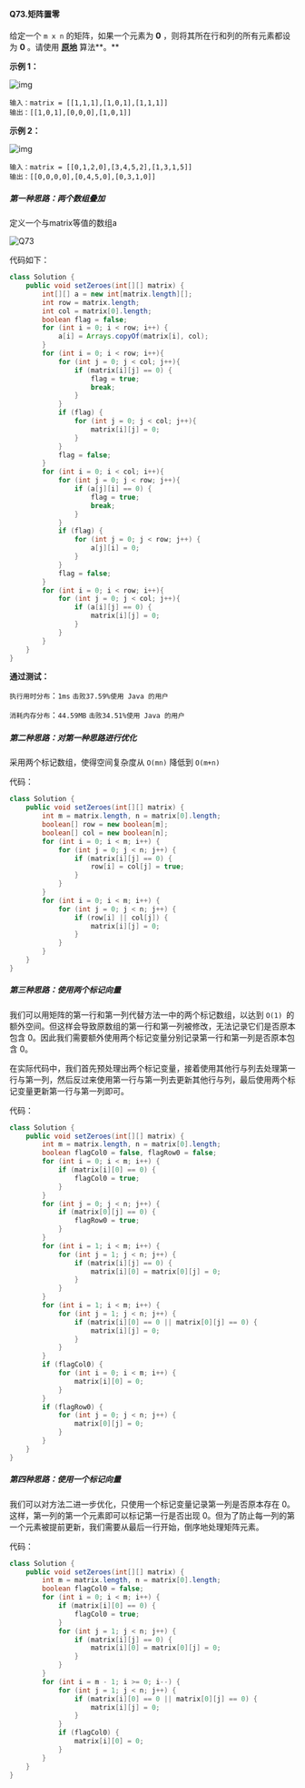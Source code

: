 #### Q73.矩阵置零

给定一个 `m x n` 的矩阵，如果一个元素为 **0** ，则将其所在行和列的所有元素都设为 **0** 。请使用 **[原地](http://baike.baidu.com/item/原地算法)** 算法**。**

**示例 1：**

![img](https://assets.leetcode.com/uploads/2020/08/17/mat1.jpg)

```
输入：matrix = [[1,1,1],[1,0,1],[1,1,1]]
输出：[[1,0,1],[0,0,0],[1,0,1]]
```

**示例 2：**

![img](https://assets.leetcode.com/uploads/2020/08/17/mat2.jpg)

```
输入：matrix = [[0,1,2,0],[3,4,5,2],[1,3,1,5]]
输出：[[0,0,0,0],[0,4,5,0],[0,3,1,0]]
```



##### 第一种思路：两个数组叠加

定义一个与matrix等值的数组a

![Q73](.\Q73.png)

代码如下：

```java
class Solution {
    public void setZeroes(int[][] matrix) {
        int[][] a = new int[matrix.length][];
        int row = matrix.length;
        int col = matrix[0].length;
        boolean flag = false;
        for (int i = 0; i < row; i++) {
            a[i] = Arrays.copyOf(matrix[i], col);
        }
        for (int i = 0; i < row; i++){
            for (int j = 0; j < col; j++){
                if (matrix[i][j] == 0) {
                    flag = true;
                    break;
                }
            }
            if (flag) {
                for (int j = 0; j < col; j++){
                    matrix[i][j] = 0;
                }
            }
            flag = false;
        }
        for (int i = 0; i < col; i++){
            for (int j = 0; j < row; j++){
                if (a[j][i] == 0) {
                    flag = true;
                    break;
                }
            }
            if (flag) {
                for (int j = 0; j < row; j++) {
                    a[j][i] = 0;
                }
            }
            flag = false;
        }
        for (int i = 0; i < row; i++){
            for (int j = 0; j < col; j++){
                if (a[i][j] == 0) {
                    matrix[i][j] = 0;
                }
            }
        }
    }
}
```

**通过测试：**

`执行用时分布`：`1ms`			`击败37.59%使用 Java 的用户`

`消耗内存分布`：`44.59MB`	`击败34.51%使用 Java 的用户`



##### 第二种思路：对第一种思路进行优化

采用两个标记数组，使得空间复杂度从 `O(mn)` 降低到 `O(m+n)` 

代码：

```java
class Solution {
    public void setZeroes(int[][] matrix) {
        int m = matrix.length, n = matrix[0].length;
        boolean[] row = new boolean[m];
        boolean[] col = new boolean[n];
        for (int i = 0; i < m; i++) {
            for (int j = 0; j < n; j++) {
                if (matrix[i][j] == 0) {
                    row[i] = col[j] = true;
                }
            }
        }
        for (int i = 0; i < m; i++) {
            for (int j = 0; j < n; j++) {
                if (row[i] || col[j]) {
                    matrix[i][j] = 0;
                }
            }
        }
    }
}
```



##### 第三种思路：使用两个标记向量

我们可以用矩阵的第一行和第一列代替方法一中的两个标记数组，以达到 `O(1) `的额外空间。但这样会导致原数组的第一行和第一列被修改，无法记录它们是否原本包含 0。因此我们需要额外使用两个标记变量分别记录第一行和第一列是否原本包含 0。

在实际代码中，我们首先预处理出两个标记变量，接着使用其他行与列去处理第一行与第一列，然后反过来使用第一行与第一列去更新其他行与列，最后使用两个标记变量更新第一行与第一列即可。

代码：

```java
class Solution {
    public void setZeroes(int[][] matrix) {
        int m = matrix.length, n = matrix[0].length;
        boolean flagCol0 = false, flagRow0 = false;
        for (int i = 0; i < m; i++) {
            if (matrix[i][0] == 0) {
                flagCol0 = true;
            }
        }
        for (int j = 0; j < n; j++) {
            if (matrix[0][j] == 0) {
                flagRow0 = true;
            }
        }
        for (int i = 1; i < m; i++) {
            for (int j = 1; j < n; j++) {
                if (matrix[i][j] == 0) {
                    matrix[i][0] = matrix[0][j] = 0;
                }
            }
        }
        for (int i = 1; i < m; i++) {
            for (int j = 1; j < n; j++) {
                if (matrix[i][0] == 0 || matrix[0][j] == 0) {
                    matrix[i][j] = 0;
                }
            }
        }
        if (flagCol0) {
            for (int i = 0; i < m; i++) {
                matrix[i][0] = 0;
            }
        }
        if (flagRow0) {
            for (int j = 0; j < n; j++) {
                matrix[0][j] = 0;
            }
        }
    }
}
```



##### 第四种思路：使用一个标记向量

我们可以对方法二进一步优化，只使用一个标记变量记录第一列是否原本存在 0。这样，第一列的第一个元素即可以标记第一行是否出现 0。但为了防止每一列的第一个元素被提前更新，我们需要从最后一行开始，倒序地处理矩阵元素。

代码：

```java
class Solution {
    public void setZeroes(int[][] matrix) {
        int m = matrix.length, n = matrix[0].length;
        boolean flagCol0 = false;
        for (int i = 0; i < m; i++) {
            if (matrix[i][0] == 0) {
                flagCol0 = true;
            }
            for (int j = 1; j < n; j++) {
                if (matrix[i][j] == 0) {
                    matrix[i][0] = matrix[0][j] = 0;
                }
            }
        }
        for (int i = m - 1; i >= 0; i--) {
            for (int j = 1; j < n; j++) {
                if (matrix[i][0] == 0 || matrix[0][j] == 0) {
                    matrix[i][j] = 0;
                }
            }
            if (flagCol0) {
                matrix[i][0] = 0;
            }
        }
    }
}
```


